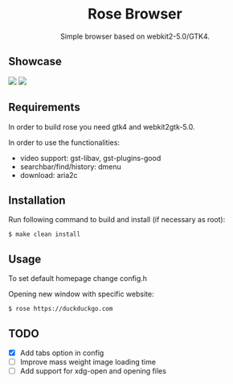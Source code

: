 <h1 align="center">Rose Browser</h1>
<p align="center">Simple browser based on webkit2-5.0/GTK4.</p>

## Showcase

<img src="https://github.com/mini-rose/rose/blob/master/screenshots/homepage.png?raw=true">
<img src="https://github.com/mini-rose/rose/blob/master/screenshots/youtube.png?raw=true">

## Requirements
In order to build rose you need gtk4 and webkit2gtk-5.0.

In order to use the functionalities:
  - video support: gst-libav, gst-plugins-good
  - searchbar/find/history: dmenu
  - download: aria2c

## Installation

Run following command to build and install
(if necessary as root):

```$ make clean install```

## Usage

To set default homepage change config.h

Opening new window with specific website:

```$ rose https://duckduckgo.com```

## TODO
- [x] Add tabs option in config
- [ ] Improve mass weight image loading time 
- [ ] Add support for xdg-open and opening files
